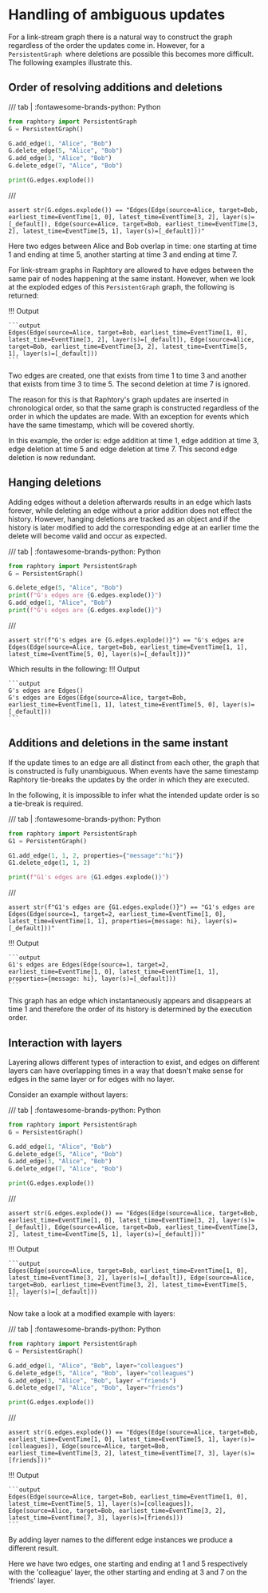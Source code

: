 # Handling of ambiguous updates

For a link-stream graph there is a natural way to construct the graph regardless of the order the updates come in. However, for a `PersistentGraph `where deletions are possible this becomes more difficult. The following examples illustrate this.

## Order of resolving additions and deletions

/// tab | :fontawesome-brands-python: Python
```python
from raphtory import PersistentGraph
G = PersistentGraph()

G.add_edge(1, "Alice", "Bob")
G.delete_edge(5, "Alice", "Bob")
G.add_edge(3, "Alice", "Bob")
G.delete_edge(7, "Alice", "Bob")

print(G.edges.explode())
```
///


```{.python continuation hide}
assert str(G.edges.explode()) == "Edges(Edge(source=Alice, target=Bob, earliest_time=EventTime[1, 0], latest_time=EventTime[3, 2], layer(s)=[_default]), Edge(source=Alice, target=Bob, earliest_time=EventTime[3, 2], latest_time=EventTime[5, 1], layer(s)=[_default]))"
```

Here two edges between Alice and Bob overlap in time: one starting at time 1 and ending at time 5, another starting at time 3 and ending at time 7.

For link-stream graphs in Raphtory are allowed to have edges between the same pair of nodes happening at the same instant. However, when we look at the exploded edges of this `PersistentGraph` graph, the following is returned:

!!! Output

    ```output
    Edges(Edge(source=Alice, target=Bob, earliest_time=EventTime[1, 0], latest_time=EventTime[3, 2], layer(s)=[_default]), Edge(source=Alice, target=Bob, earliest_time=EventTime[3, 2], latest_time=EventTime[5, 1], layer(s)=[_default]))
    ```

Two edges are created, one that exists from time 1 to time 3 and another that exists from time 3 to time 5. The second deletion at time 7 is ignored.

The reason for this is that Raphtory's graph updates are inserted in chronological order, so that the same graph is constructed regardless of the order in which the updates are made. With an exception for events which have the same timestamp, which will be covered shortly.

In this example, the order is: edge addition at time 1, edge addition at time 3, edge deletion at time 5 and edge deletion at time 7. This second edge deletion is now redundant.

## Hanging deletions

Adding edges without a deletion afterwards results in an edge which lasts forever, while deleting an edge without a prior addition does not effect the history. However, hanging deletions are tracked as an object and if the history is later modified to add the corresponding edge at an earlier time the delete will become valid and occur as expected.

/// tab | :fontawesome-brands-python: Python
```python
from raphtory import PersistentGraph
G = PersistentGraph()

G.delete_edge(5, "Alice", "Bob")
print(f"G's edges are {G.edges.explode()}")
G.add_edge(1, "Alice", "Bob")
print(f"G's edges are {G.edges.explode()}")
```
///

```{.python continuation hide}
assert str(f"G's edges are {G.edges.explode()}") == "G's edges are Edges(Edge(source=Alice, target=Bob, earliest_time=EventTime[1, 1], latest_time=EventTime[5, 0], layer(s)=[_default]))"
```

Which results in the following:
!!! Output

    ```output
    G's edges are Edges()
    G's edges are Edges(Edge(source=Alice, target=Bob, earliest_time=EventTime[1, 1], latest_time=EventTime[5, 0], layer(s)=[_default]))
    ```

## Additions and deletions in the same instant

If the update times to an edge are all distinct from each other, the graph that is constructed is fully unambiguous. When events have the same timestamp Raphtory tie-breaks the updates by the order in which they are executed.

In the following, it is impossible to infer what the intended update order is so a tie-break is required.

/// tab | :fontawesome-brands-python: Python
```python
from raphtory import PersistentGraph
G1 = PersistentGraph()

G1.add_edge(1, 1, 2, properties={"message":"hi"})
G1.delete_edge(1, 1, 2)

print(f"G1's edges are {G1.edges.explode()}")
```
///

```{.python continuation hide}
assert str(f"G1's edges are {G1.edges.explode()}") == "G1's edges are Edges(Edge(source=1, target=2, earliest_time=EventTime[1, 0], latest_time=EventTime[1, 1], properties={message: hi}, layer(s)=[_default]))"
```

!!! Output

    ```output
    G1's edges are Edges(Edge(source=1, target=2, earliest_time=EventTime[1, 0], latest_time=EventTime[1, 1], properties={message: hi}, layer(s)=[_default]))
    ```

This graph has an edge which instantaneously appears and disappears at time 1 and therefore the order of its history is determined by the execution order.

## Interaction with layers

Layering allows different types of interaction to exist, and edges on different layers can have overlapping times in a way that doesn't make sense for edges in the same layer or for edges with no layer.

Consider an example without layers:

/// tab | :fontawesome-brands-python: Python
```python
from raphtory import PersistentGraph
G = PersistentGraph()

G.add_edge(1, "Alice", "Bob")
G.delete_edge(5, "Alice", "Bob")
G.add_edge(3, "Alice", "Bob")
G.delete_edge(7, "Alice", "Bob")

print(G.edges.explode())
```
///

```{.python continuation hide}
assert str(G.edges.explode()) == "Edges(Edge(source=Alice, target=Bob, earliest_time=EventTime[1, 0], latest_time=EventTime[3, 2], layer(s)=[_default]), Edge(source=Alice, target=Bob, earliest_time=EventTime[3, 2], latest_time=EventTime[5, 1], layer(s)=[_default]))"
```

!!! Output

    ```output
    Edges(Edge(source=Alice, target=Bob, earliest_time=EventTime[1, 0], latest_time=EventTime[3, 2], layer(s)=[_default]), Edge(source=Alice, target=Bob, earliest_time=EventTime[3, 2], latest_time=EventTime[5, 1], layer(s)=[_default]))
    ```

Now take a look at a  modified example with layers:

/// tab | :fontawesome-brands-python: Python
```python
from raphtory import PersistentGraph
G = PersistentGraph()

G.add_edge(1, "Alice", "Bob", layer="colleagues")
G.delete_edge(5, "Alice", "Bob", layer="colleagues")
G.add_edge(3, "Alice", "Bob", layer ="friends")
G.delete_edge(7, "Alice", "Bob", layer="friends")

print(G.edges.explode())
```
///

```{.python continuation hide}
assert str(G.edges.explode()) == "Edges(Edge(source=Alice, target=Bob, earliest_time=EventTime[1, 0], latest_time=EventTime[5, 1], layer(s)=[colleagues]), Edge(source=Alice, target=Bob, earliest_time=EventTime[3, 2], latest_time=EventTime[7, 3], layer(s)=[friends]))"
```

!!! Output

    ```output
    Edges(Edge(source=Alice, target=Bob, earliest_time=EventTime[1, 0], latest_time=EventTime[5, 1], layer(s)=[colleagues]), Edge(source=Alice, target=Bob, earliest_time=EventTime[3, 2], latest_time=EventTime[7, 3], layer(s)=[friends]))
    ```

By adding layer names to the different edge instances we produce a different result.

Here we have two edges, one starting and ending at 1 and 5 respectively with the 'colleague' layer, the other starting and ending at 3 and 7 on the 'friends' layer.
